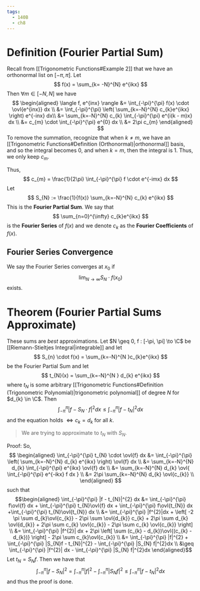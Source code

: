 ```yaml
---
tags:
  - 140B
  - ch8
---
```

# Definition (Fourier Partial Sum)
Recall from [[Trigonometric Functions#Example 2]] that we have an orthonormal list on $[-\pi, \pi]$. Let
$$
f(x) = \sum_{k= -N}^{N} e^{ikx}  
$$
Then $\forall m \in [-N, N]$ we have 
$$
\begin{aligned}
\langle f, e^{inx} \rangle
&= \int_{-\pi}^{\pi} f(x) \cdot \ovl{e^{inx}} dx \\ 
&= \int_{-\pi}^{\pi} \left( \sum_{k=-N}^{N} c_{k}e^{ikx} \right) e^{-inx} dx\\
&= \sum_{k=-N}^{N} c_{k} \int_{-\pi}^{\pi} e^{i(k - m)x} dx \\
&= c_{m} \cdot \int_{-\pi}^{\pi} e^{0} dx  \\ 
&= 2\pi c_{m}
\end{aligned}
$$
To remove the summation, recognize that when $k \neq m$, we have an [[Trigonometric Functions#Definition (Orthonormal)|orthonormal]] basis, and so the integral becomes $0$, and when $k = m$, then the integral is $1$. Thus, we only keep $c_{m}$. 

Thus, 
$$
c_{m} = \frac{1}{2\pi} \int_{-\pi}^{\pi} f \cdot e^{-imx} dx
$$
Let
$$
S_{N} := \frac{1}{f(x)} \sum_{k=-N}^{N} c_{k} e^{ikx}
$$
This is the **Fourier Partial Sum**. We say that 
$$
\sum_{n=0}^{\infty} c_{k}e^{ikx}
$$
is the **Fourier Series** of $f(x)$ and we denote $c_{k}$ as the **Fourier Coefficients** of $f(x)$. 

## Fourier Series Convergence
We say the Fourier Series converges at $x_{0}$ if 
$$
\lim_{N \to \infty} S_{N} \cdot f(x_{0}) 
$$
exists. 

# Theorem (Fourier Partial Sums Approximate)
These sums are *best* approximations. Let $N \geq 0, f : [-\pi, \pi] \to \C$ be [[Riemann-Stieltjes Integral|integrable]] and let 
$$
S_{n} \cdot f(x) = \sum_{k=-N}^{N }c_{k}e^{ikx} 
$$
be the Fourier Partial Sum and let 
$$
t_{N}(x) = \sum_{k=-N}^{N } d_{k} e^{ikx}
$$
where $t_N$ is some arbitrary [[Trigonometric Functions#Definition (Trigonometric Polynomial)|trigonometric polynomial]] of degree $N$ for $d_{k} \in \C$. Then 
$$
\int_{-\pi}^{\pi} |f - S_{N} \cdot f|^{2} dx 
\leq
\int_{-\pi}^{\pi} |f - t_{N}|^{2} dx 
$$
and the equation holds $\iff c_{k} = d_{k}$ for all $k$. 
> We are trying to approximate to $t_{N}$ with $S_{N}$. 

Proof: 
So, 
$$
\begin{aligned}
\int_{-\pi}^{\pi} t_{N} \cdot \ovl{f} dx 
&= \int_{-\pi}^{\pi} \left( \sum_{k=-N}^{N} d_{k} e^{ikx}  \right) \ovl{f} dx \\ 
&= \sum_{k=-N}^{N} d_{k} \int_{-\pi}^{\pi} e^{ikx} \ovl{f} dx \\
&= \sum_{k=-N}^{N} d_{k} \ovl{ \int_{-\pi}^{\pi} e^{-ikx} f dx } \\ 
&= 2\pi \sum_{k=-N}^{N} d_{k} \ovl{c_{k}} \\
\end{aligned}
$$
such that 
$$\begin{aligned}
\int_{-\pi}^{\pi} |f - t_{N}|^{2} dx  
&= \int_{-\pi}^{\pi} f\ovl{f} dx + \int_{-\pi}^{\pi} t_{N}\ovl{f} dx + \int_{-\pi}^{\pi} f\ovl{t_{N}} dx +\int_{-\pi}^{\pi} t_{N}\ovl{t_{N}} dx \\ 
&= \int_{-\pi}^{\pi} |f^{2}|dx +
 \left[ -2 \pi \sum d_{k}\ovl{c_{k}} - 2\pi \sum \ovl{d_{k}} c_{k} + 2\pi \sum d_{k} \ovl{d_{k}} + 2\pi \sum c_{k} \ovl{c_{k}} - 2\pi \sum c_{k} \ovl{c_{k}}  \right] \\
&= \int_{-\pi}^{\pi} |f^{2}| dx + 2\pi 
 \left[ \sum (c_{k} - d_{k})\ovl{(c_{k} - d_{k})} \right] - 2\pi \sum c_{k}\ovl{c_{k}} \\ 
&= \int_{-\pi}^{\pi} |f|^{2} + \int_{-\pi}^{\pi} |S_{N}f - t_{N}|^{2} - \int_{-\pi}^{\pi} |S_{N} f|^{2}dx  \\ 
&\geq \int_{-\pi}^{\pi} |f^{2}| dx - \int_{-\pi}^{\pi} |S_{N} f|^{2}dx 
\end{aligned}$$
Let $t_{N} = S_{N} f$. Then we have that 
$$
\int_{-\pi}^{\pi} |f - S_{N}|^{2} = \int_{-\pi}^{\pi} |f|^{2} - \int_{-\pi}^{\pi} |S_{N} f|^{2} \leq  \int_{-\pi}^{\pi} |f - t_{N}|^{2}dx
$$
and thus the proof is done. 


